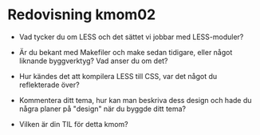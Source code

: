 ---
---
Redovisning kmom02
=========================

* Vad tycker du om LESS och det sättet vi jobbar med LESS-moduler?

* Är du bekant med Makefiler och make sedan tidigare, eller något liknande byggverktyg? Vad anser du om det?

* Hur kändes det att kompilera LESS till CSS, var det något du reflekterade över?

* Kommentera ditt tema, hur kan man beskriva dess design och hade du några planer på  "design" när du byggde ditt tema?

* Vilken är din TIL för detta kmom?
